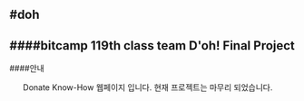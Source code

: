 #doh
---

####bitcamp 119th class team D'oh! Final Project
---



####안내
<ul>Donate Know-How 웹페이지 입니다. 현재 프로젝트는 마무리 되었습니다.</ul>
